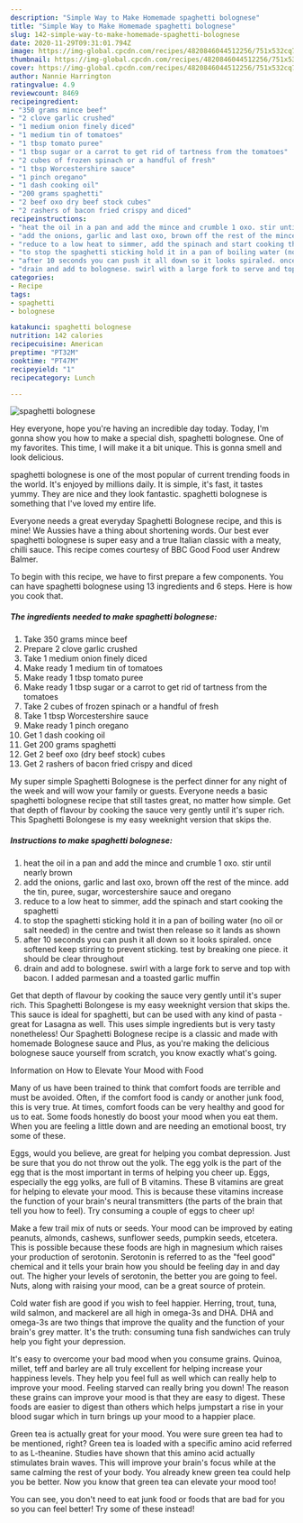 ```yaml
---
description: "Simple Way to Make Homemade spaghetti bolognese"
title: "Simple Way to Make Homemade spaghetti bolognese"
slug: 142-simple-way-to-make-homemade-spaghetti-bolognese
date: 2020-11-29T09:31:01.794Z
image: https://img-global.cpcdn.com/recipes/4820846044512256/751x532cq70/spaghetti-bolognese-recipe-main-photo.jpg
thumbnail: https://img-global.cpcdn.com/recipes/4820846044512256/751x532cq70/spaghetti-bolognese-recipe-main-photo.jpg
cover: https://img-global.cpcdn.com/recipes/4820846044512256/751x532cq70/spaghetti-bolognese-recipe-main-photo.jpg
author: Nannie Harrington
ratingvalue: 4.9
reviewcount: 8469
recipeingredient:
- "350 grams mince beef"
- "2 clove garlic crushed"
- "1 medium onion finely diced"
- "1 medium tin of tomatoes"
- "1 tbsp tomato puree"
- "1 tbsp sugar or a carrot to get rid of tartness from the tomatoes"
- "2 cubes of frozen spinach or a handful of fresh"
- "1 tbsp Worcestershire sauce"
- "1 pinch oregano"
- "1 dash cooking oil"
- "200 grams spaghetti"
- "2 beef oxo dry beef stock cubes"
- "2 rashers of bacon fried crispy and diced"
recipeinstructions:
- "heat the oil in a pan and add the mince and crumble 1 oxo. stir until nearly brown"
- "add the onions, garlic and last oxo, brown off the rest of the mince. add the tin, puree, sugar, worcestershire sauce and oregano"
- "reduce to a low heat to simmer, add the spinach and start cooking the spaghetti"
- "to stop the spaghetti sticking hold it in a pan of boiling water (no oil or salt needed) in the centre and twist then release so it lands as shown"
- "after 10 seconds you can push it all down so it looks spiraled. once softened keep stirring to prevent sticking. test by breaking one piece. it should be clear throughout"
- "drain and add to bolognese. swirl with a large fork to serve and top with bacon. I added parmesan and a toasted garlic muffin"
categories:
- Recipe
tags:
- spaghetti
- bolognese

katakunci: spaghetti bolognese 
nutrition: 142 calories
recipecuisine: American
preptime: "PT32M"
cooktime: "PT47M"
recipeyield: "1"
recipecategory: Lunch

---
```



![spaghetti bolognese](https://img-global.cpcdn.com/recipes/4820846044512256/751x532cq70/spaghetti-bolognese-recipe-main-photo.jpg)

Hey everyone, hope you're having an incredible day today. Today, I'm gonna show you how to make a special dish, spaghetti bolognese. One of my favorites. This time, I will make it a bit unique. This is gonna smell and look delicious.

spaghetti bolognese is one of the most popular of current trending foods in the world. It's enjoyed by millions daily. It is simple, it's fast, it tastes yummy. They are nice and they look fantastic. spaghetti bolognese is something that I've loved my entire life.

Everyone needs a great everyday Spaghetti Bolognese recipe, and this is mine! We Aussies have a thing about shortening words. Our best ever spaghetti bolognese is super easy and a true Italian classic with a meaty, chilli sauce. This recipe comes courtesy of BBC Good Food user Andrew Balmer.


To begin with this recipe, we have to first prepare a few components. You can have spaghetti bolognese using 13 ingredients and 6 steps. Here is how you cook that.

<!--inarticleads1-->

##### The ingredients needed to make spaghetti bolognese:

1. Take 350 grams mince beef
1. Prepare 2 clove garlic crushed
1. Take 1 medium onion finely diced
1. Make ready 1 medium tin of tomatoes
1. Make ready 1 tbsp tomato puree
1. Make ready 1 tbsp sugar or a carrot to get rid of tartness from the tomatoes
1. Take 2 cubes of frozen spinach or a handful of fresh
1. Take 1 tbsp Worcestershire sauce
1. Make ready 1 pinch oregano
1. Get 1 dash cooking oil
1. Get 200 grams spaghetti
1. Get 2 beef oxo (dry beef stock) cubes
1. Get 2 rashers of bacon fried crispy and diced


My super simple Spaghetti Bolognese is the perfect dinner for any night of the week and will wow your family or guests. Everyone needs a basic spaghetti bolognese recipe that still tastes great, no matter how simple. Get that depth of flavour by cooking the sauce very gently until it&#39;s super rich. This Spaghetti Bolongese is my easy weeknight version that skips the. 

<!--inarticleads2-->

##### Instructions to make spaghetti bolognese:

1. heat the oil in a pan and add the mince and crumble 1 oxo. stir until nearly brown
1. add the onions, garlic and last oxo, brown off the rest of the mince. add the tin, puree, sugar, worcestershire sauce and oregano
1. reduce to a low heat to simmer, add the spinach and start cooking the spaghetti
1. to stop the spaghetti sticking hold it in a pan of boiling water (no oil or salt needed) in the centre and twist then release so it lands as shown
1. after 10 seconds you can push it all down so it looks spiraled. once softened keep stirring to prevent sticking. test by breaking one piece. it should be clear throughout
1. drain and add to bolognese. swirl with a large fork to serve and top with bacon. I added parmesan and a toasted garlic muffin


Get that depth of flavour by cooking the sauce very gently until it&#39;s super rich. This Spaghetti Bolongese is my easy weeknight version that skips the. This sauce is ideal for spaghetti, but can be used with any kind of pasta - great for Lasagna as well. This uses simple ingredients but is very tasty nonetheless! Our Spaghetti Bolognese recipe is a classic and made with homemade Bolognese sauce and Plus, as you&#39;re making the delicious bolognese sauce yourself from scratch, you know exactly what&#39;s going. 

Information on How to Elevate Your Mood with Food


Many of us have been trained to think that comfort foods are terrible and must be avoided. Often, if the comfort food is candy or another junk food, this is very true. At times, comfort foods can be very healthy and good for us to eat. Some foods honestly do boost your mood when you eat them. When you are feeling a little down and are needing an emotional boost, try some of these.

Eggs, would you believe, are great for helping you combat depression. Just be sure that you do not throw out the yolk. The egg yolk is the part of the egg that is the most important in terms of helping you cheer up. Eggs, especially the egg yolks, are full of B vitamins. These B vitamins are great for helping to elevate your mood. This is because these vitamins increase the function of your brain's neural transmitters (the parts of the brain that tell you how to feel). Try consuming a couple of eggs to cheer up!

Make a few trail mix of nuts or seeds. Your mood can be improved by eating peanuts, almonds, cashews, sunflower seeds, pumpkin seeds, etcetera. This is possible because these foods are high in magnesium which raises your production of serotonin. Serotonin is referred to as the "feel good" chemical and it tells your brain how you should be feeling day in and day out. The higher your levels of serotonin, the better you are going to feel. Nuts, along with raising your mood, can be a great source of protein.

Cold water fish are good if you wish to feel happier. Herring, trout, tuna, wild salmon, and mackerel are all high in omega-3s and DHA. DHA and omega-3s are two things that improve the quality and the function of your brain's grey matter. It's the truth: consuming tuna fish sandwiches can truly help you fight your depression. 

It's easy to overcome your bad mood when you consume grains. Quinoa, millet, teff and barley are all truly excellent for helping increase your happiness levels. They help you feel full as well which can really help to improve your mood. Feeling starved can really bring you down! The reason these grains can improve your mood is that they are easy to digest. These foods are easier to digest than others which helps jumpstart a rise in your blood sugar which in turn brings up your mood to a happier place.

Green tea is actually great for your mood. You were sure green tea had to be mentioned, right? Green tea is loaded with a specific amino acid referred to as L-theanine. Studies have shown that this amino acid actually stimulates brain waves. This will improve your brain's focus while at the same calming the rest of your body. You already knew green tea could help you be better. Now you know that green tea can elevate your mood too!

You can see, you don't need to eat junk food or foods that are bad for you so you can feel better! Try some of these instead!


